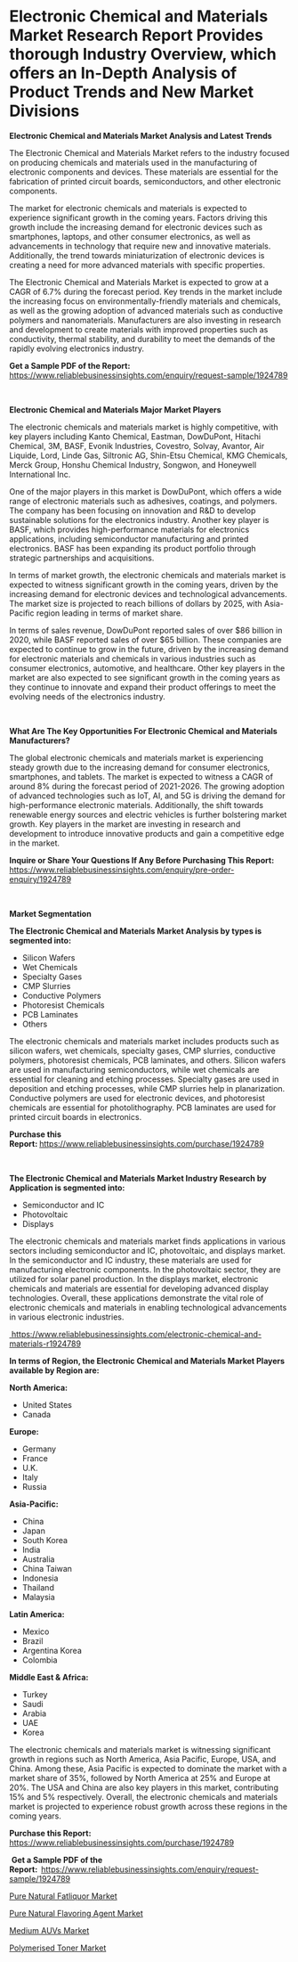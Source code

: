 <p><h1>Electronic Chemical and Materials Market Research Report Provides thorough Industry Overview, which offers an In-Depth Analysis of Product Trends and New Market Divisions</h1></p><p><strong>Electronic Chemical and Materials Market Analysis and Latest Trends</strong></p>
<p><p>The Electronic Chemical and Materials Market refers to the industry focused on producing chemicals and materials used in the manufacturing of electronic components and devices. These materials are essential for the fabrication of printed circuit boards, semiconductors, and other electronic components.</p><p>The market for electronic chemicals and materials is expected to experience significant growth in the coming years. Factors driving this growth include the increasing demand for electronic devices such as smartphones, laptops, and other consumer electronics, as well as advancements in technology that require new and innovative materials. Additionally, the trend towards miniaturization of electronic devices is creating a need for more advanced materials with specific properties.</p><p>The Electronic Chemical and Materials Market is expected to grow at a CAGR of 6.7% during the forecast period. Key trends in the market include the increasing focus on environmentally-friendly materials and chemicals, as well as the growing adoption of advanced materials such as conductive polymers and nanomaterials. Manufacturers are also investing in research and development to create materials with improved properties such as conductivity, thermal stability, and durability to meet the demands of the rapidly evolving electronics industry.</p></p>
<p><strong>Get a Sample PDF of the Report:&nbsp;</strong> <a href="https://www.reliablebusinessinsights.com/enquiry/request-sample/1924789">https://www.reliablebusinessinsights.com/enquiry/request-sample/1924789</a></p>
<p>&nbsp;</p>
<p><strong>Electronic Chemical and Materials Major Market Players</strong></p>
<p><p>The electronic chemicals and materials market is highly competitive, with key players including Kanto Chemical, Eastman, DowDuPont, Hitachi Chemical, 3M, BASF, Evonik Industries, Covestro, Solvay, Avantor, Air Liquide, Lord, Linde Gas, Siltronic AG, Shin-Etsu Chemical, KMG Chemicals, Merck Group, Honshu Chemical Industry, Songwon, and Honeywell International Inc.</p><p>One of the major players in this market is DowDuPont, which offers a wide range of electronic materials such as adhesives, coatings, and polymers. The company has been focusing on innovation and R&D to develop sustainable solutions for the electronics industry. Another key player is BASF, which provides high-performance materials for electronics applications, including semiconductor manufacturing and printed electronics. BASF has been expanding its product portfolio through strategic partnerships and acquisitions.</p><p>In terms of market growth, the electronic chemicals and materials market is expected to witness significant growth in the coming years, driven by the increasing demand for electronic devices and technological advancements. The market size is projected to reach billions of dollars by 2025, with Asia-Pacific region leading in terms of market share.</p><p>In terms of sales revenue, DowDuPont reported sales of over $86 billion in 2020, while BASF reported sales of over $65 billion. These companies are expected to continue to grow in the future, driven by the increasing demand for electronic materials and chemicals in various industries such as consumer electronics, automotive, and healthcare. Other key players in the market are also expected to see significant growth in the coming years as they continue to innovate and expand their product offerings to meet the evolving needs of the electronics industry.</p></p>
<p>&nbsp;</p>
<p><strong>What Are The Key Opportunities For Electronic Chemical and Materials Manufacturers?</strong></p>
<p><p>The global electronic chemicals and materials market is experiencing steady growth due to the increasing demand for consumer electronics, smartphones, and tablets. The market is expected to witness a CAGR of around 8% during the forecast period of 2021-2026. The growing adoption of advanced technologies such as IoT, AI, and 5G is driving the demand for high-performance electronic materials. Additionally, the shift towards renewable energy sources and electric vehicles is further bolstering market growth. Key players in the market are investing in research and development to introduce innovative products and gain a competitive edge in the market.</p></p>
<p><strong>Inquire or Share Your Questions If Any Before Purchasing This Report:</strong> <a href="https://www.reliablebusinessinsights.com/enquiry/pre-order-enquiry/1924789">https://www.reliablebusinessinsights.com/enquiry/pre-order-enquiry/1924789</a></p>
<p>&nbsp;</p>
<p><strong>Market Segmentation</strong></p>
<p><strong>The Electronic Chemical and Materials Market Analysis by types is segmented into:</strong></p>
<p><ul><li>Silicon Wafers</li><li>Wet Chemicals</li><li>Specialty Gases</li><li>CMP Slurries</li><li>Conductive Polymers</li><li>Photoresist Chemicals</li><li>PCB Laminates</li><li>Others</li></ul></p>
<p><p>The electronic chemicals and materials market includes products such as silicon wafers, wet chemicals, specialty gases, CMP slurries, conductive polymers, photoresist chemicals, PCB laminates, and others. Silicon wafers are used in manufacturing semiconductors, while wet chemicals are essential for cleaning and etching processes. Specialty gases are used in deposition and etching processes, while CMP slurries help in planarization. Conductive polymers are used for electronic devices, and photoresist chemicals are essential for photolithography. PCB laminates are used for printed circuit boards in electronics.</p></p>
<p><strong>Purchase this Report:&nbsp;</strong><a href="https://www.reliablebusinessinsights.com/purchase/1924789">https://www.reliablebusinessinsights.com/purchase/1924789</a></p>
<p>&nbsp;</p>
<p><strong>The Electronic Chemical and Materials Market Industry Research by Application is segmented into:</strong></p>
<p><ul><li>Semiconductor and IC</li><li>Photovoltaic</li><li>Displays</li></ul></p>
<p><p>The electronic chemicals and materials market finds applications in various sectors including semiconductor and IC, photovoltaic, and displays market. In the semiconductor and IC industry, these materials are used for manufacturing electronic components. In the photovoltaic sector, they are utilized for solar panel production. In the displays market, electronic chemicals and materials are essential for developing advanced display technologies. Overall, these applications demonstrate the vital role of electronic chemicals and materials in enabling technological advancements in various electronic industries.</p></p>
<p><a href="https://www.reliablebusinessinsights.com/electronic-chemical-and-materials-r1924789">&nbsp;https://www.reliablebusinessinsights.com/electronic-chemical-and-materials-r1924789</a></p>
<p><strong>In terms of Region, the Electronic Chemical and Materials Market Players available by Region are:</strong></p>
<p>
    <p> <strong> North America: </strong>
        <ul>
            <li>United States</li>
            <li>Canada</li>
        </ul>
        </p> 
    <p> <strong> Europe: </strong>
        <ul>
            <li>Germany</li>
            <li>France</li>
            <li>U.K.</li>
            <li>Italy</li>
            <li>Russia</li>
        </ul>
        </p> 
    <p> <strong> Asia-Pacific: </strong>
        <ul>
            <li>China</li>
            <li>Japan</li>
            <li>South Korea</li>
            <li>India</li>
            <li>Australia</li>
            <li>China Taiwan</li>
            <li>Indonesia</li>
            <li>Thailand</li>
            <li>Malaysia</li>
        </ul>
        </p> 
    <p> <strong> Latin America: </strong>
        <ul>
            <li>Mexico</li>
            <li>Brazil</li>
            <li>Argentina Korea</li>
            <li>Colombia</li>
        </ul>
        </p> 
    <p> <strong> Middle East & Africa: </strong>
        <ul>
            <li>Turkey</li>
            <li>Saudi</li>
            <li>Arabia</li>
            <li>UAE</li>
            <li>Korea</li>
        </ul>
    </p>
    </p>
<p><p>The electronic chemicals and materials market is witnessing significant growth in regions such as North America, Asia Pacific, Europe, USA, and China. Among these, Asia Pacific is expected to dominate the market with a market share of 35%, followed by North America at 25% and Europe at 20%. The USA and China are also key players in this market, contributing 15% and 5% respectively. Overall, the electronic chemicals and materials market is projected to experience robust growth across these regions in the coming years.</p></p>
<p><strong>Purchase this Report: </strong><a href="https://www.reliablebusinessinsights.com/purchase/1924789">https://www.reliablebusinessinsights.com/purchase/1924789</a></p>
<p>&nbsp;<strong>Get a Sample PDF of the Report:&nbsp;&nbsp;</strong><a href="https://www.reliablebusinessinsights.com/enquiry/request-sample/1924789">https://www.reliablebusinessinsights.com/enquiry/request-sample/1924789</a></p>
<p><strong></strong></p>
<p><p><a href="https://github.com/ChiragRP21/Market-Research-Report-List-5/blob/main/pure-natural-fatliquor-market.md">Pure Natural Fatliquor Market</a></p><p><a href="https://github.com/cecuraprangm/Market-Research-Report-List-3/blob/main/pure-natural-flavoring-agent-market.md">Pure Natural Flavoring Agent Market</a></p><p><a href="https://medium.com/@jeniw10236654655/medium-auvs-market-a-global-and-regional-analysis-2024-2031-c88367d2a730">Medium AUVs Market</a></p><p><a href="https://medium.com/@clairhane_9803/polymerised-toner-market-market-segmentation-geographical-regions-and-market-forcast-till-2031-4bef595db0fe">Polymerised Toner Market</a></p></p>